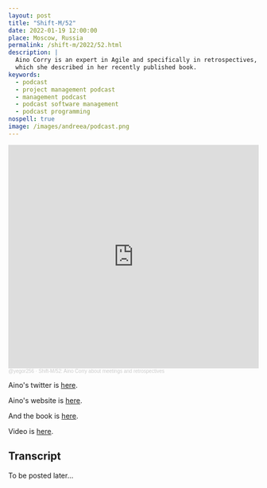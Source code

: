 ```yaml
---
layout: post
title: "Shift-M/52"
date: 2022-01-19 12:00:00
place: Moscow, Russia
permalink: /shift-m/2022/52.html
description: |
  Aino Corry is an expert in Agile and specifically in retrospectives,
  which she described in her recently published book.
keywords:
  - podcast
  - project management podcast
  - management podcast
  - podcast software management
  - podcast programming
nospell: true
image: /images/andreea/podcast.png
---
```


<iframe width="100%" height="450" scrolling="no" frameborder="no" allow="autoplay" src="https://w.soundcloud.com/player/?url=https%3A//api.soundcloud.com/tracks/1202169799%3Fsecret_token%3Ds-XLRu9Ov08qF&color=%23ff5500&auto_play=false&hide_related=false&show_comments=true&show_user=true&show_reposts=false&show_teaser=true&visual=true"></iframe><div style="font-size: 10px; color: #cccccc;line-break: anywhere;word-break: normal;overflow: hidden;white-space: nowrap;text-overflow: ellipsis; font-family: Interstate,Lucida Grande,Lucida Sans Unicode,Lucida Sans,Garuda,Verdana,Tahoma,sans-serif;font-weight: 100;"><a href="https://soundcloud.com/yegor256" title="@yegor256" target="_blank" style="color: #cccccc; text-decoration: none;">@yegor256</a> · <a href="https://soundcloud.com/yegor256/shift-m52-aino-corry-about-meetings-and-retrospectives/s-XLRu9Ov08qF" title="Shift-M/52: Aino Corry about meetings and retrospectives" target="_blank" style="color: #cccccc; text-decoration: none;">Shift-M/52: Aino Corry about meetings and retrospectives</a></div>

Aino's twitter is [here](https://twitter.com/apaipi?lang=en).

Aino's website is [here](https://metadeveloper.com).

And the book is [here](https://amzn.to/3fREDOQ).

Video is [here](https://youtu.be/ByatpkT2-tI).

## Transcript

To be posted later...
